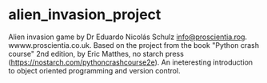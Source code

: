 # alien_invasion_project
Alien invasion game by Dr Eduardo Nicolás Schulz info@proscientia.rog. wwww.proscientia.co.uk.
Based on the project from the book "Python crash course" 2nd edition, by Eric Matthes, no starch press (https://nostarch.com/pythoncrashcourse2e).
An ineteresting introduction to object oriented programming and version control. 
